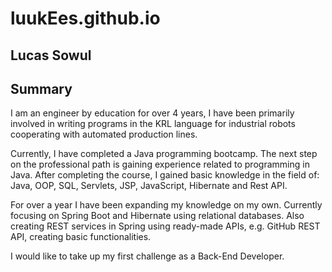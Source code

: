 # luukEes.github.io
## Lucas Sowul

## Summary

 I am an engineer by education for over 4 years, I have been primarily involved in writing programs in 
 the KRL language for industrial robots cooperating with automated production lines.
 
 Currently, I have completed a Java programming bootcamp. 
 The next step on the professional path is gaining experience related to programming in Java.
After completing the course, I gained basic knowledge in the field of:
Java, OOP, SQL, Servlets, JSP, JavaScript, Hibernate and Rest API.

For over a year I have been expanding my knowledge on my own. Currently focusing on Spring Boot and Hibernate using relational databases. Also creating REST services in Spring using ready-made APIs, e.g. GitHub REST API, creating basic functionalities.

I would like to take up my first challenge as a Back-End Developer.
